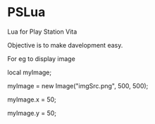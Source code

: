 PSLua
=====

Lua for Play Station Vita

Objective is to make davelopment easy.

For eg to display image 

local myImage;

myImage = new Image("imgSrc.png", 500, 500);

myImage.x = 50; 

myImage.y = 50;

